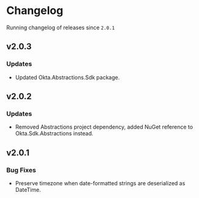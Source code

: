 # Changelog
Running changelog of releases since `2.0.1`

## v2.0.3


### Updates

- Updated Okta.Abstractions.Sdk package.

## v2.0.2


### Updates

- Removed Abstractions project dependency, added NuGet reference to Okta.Sdk.Abstractions instead.


## v2.0.1


### Bug Fixes

- Preserve timezone when date-formatted strings are deserialized as DateTime.

